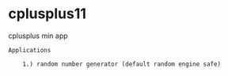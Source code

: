 # cplusplus11
cplusplus min app

    Applications
        
        1.) random number generator (default random engine safe)
